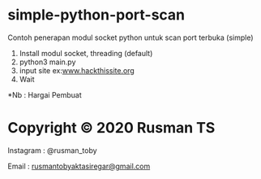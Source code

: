 # simple-python-port-scan
Contoh penerapan modul socket python untuk scan port terbuka (simple)

1. Install modul socket, threading (default)
2. python3 main.py
3. input site ex:www.hackthissite.org 
4. Wait 

*Nb : Hargai Pembuat

# Copyright © 2020 Rusman TS

Instagram : @rusman_toby

Email : rusmantobyaktasiregar@gmail.com
